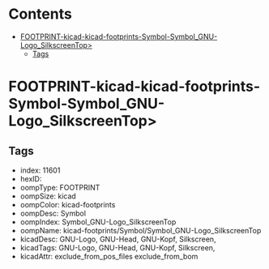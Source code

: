 



Contents
========

* [FOOTPRINT-kicad-kicad-footprints-Symbol-Symbol_GNU-Logo_SilkscreenTop>](#footprint-kicad-kicad-footprints-symbol-symbol_gnu-logo_silkscreentop)
	* [Tags](#tags)

# FOOTPRINT-kicad-kicad-footprints-Symbol-Symbol_GNU-Logo_SilkscreenTop>

## Tags

- index: 11601
- hexID: 
- oompType: FOOTPRINT
- oompSize: kicad
- oompColor: kicad-footprints
- oompDesc: Symbol
- oompIndex: Symbol_GNU-Logo_SilkscreenTop
- oompName: kicad-footprints/Symbol/Symbol_GNU-Logo_SilkscreenTop
- kicadDesc: GNU-Logo, GNU-Head, GNU-Kopf, Silkscreen,
- kicadTags: GNU-Logo, GNU-Head, GNU-Kopf, Silkscreen,
- kicadAttr: exclude_from_pos_files exclude_from_bom
